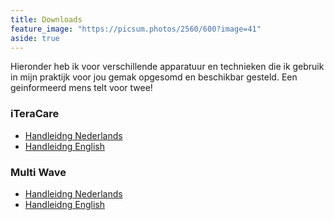 ```yaml
---
title: Downloads
feature_image: "https://picsum.photos/2560/600?image=41"
aside: true
---
```


Hieronder heb ik voor verschillende apparatuur en technieken die ik gebruik in mijn praktijk voor jou gemak opgesomd en beschikbar gesteld. Een geinformeerd mens telt voor twee!

### iTeraCare
- [Handleidng Nederlands](./handleiding-nl.pdf)
- [Handleidng English](./handleiding-en.pdf)

### Multi Wave
- [Handleidng Nederlands](./handleiding-nl.pdf)
- [Handleidng English](./handleiding-en.pdf)


